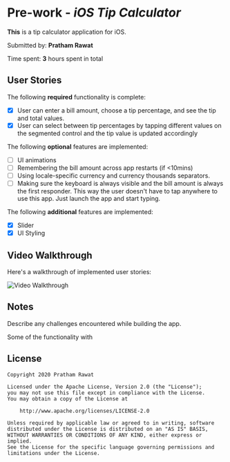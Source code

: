 # Pre-work - *iOS Tip Calculator*

**This** is a tip calculator application for iOS.

Submitted by: **Pratham Rawat**

Time spent: **3** hours spent in total

## User Stories

The following **required** functionality is complete:

* [X] User can enter a bill amount, choose a tip percentage, and see the tip and total values.
* [X] User can select between tip percentages by tapping different values on the segmented control and the tip value is updated accordingly

The following **optional** features are implemented:

* [ ] UI animations
* [ ] Remembering the bill amount across app restarts (if <10mins)
* [ ] Using locale-specific currency and currency thousands separators.
* [ ] Making sure the keyboard is always visible and the bill amount is always the first responder. This way the user doesn't have to tap anywhere to use this app. Just launch the app and start typing.

The following **additional** features are implemented:

- [X] Slider
- [X] UI Styling

## Video Walkthrough

Here's a walkthrough of implemented user stories:

<img src='https://imgur.com/a/DXHQOtv.gif' title='Video Walkthrough' width='' alt='Video Walkthrough' />

## Notes

Describe any challenges encountered while building the app.

Some of the functionality with 

## License

    Copyright 2020 Pratham Rawat

    Licensed under the Apache License, Version 2.0 (the "License");
    you may not use this file except in compliance with the License.
    You may obtain a copy of the License at

        http://www.apache.org/licenses/LICENSE-2.0

    Unless required by applicable law or agreed to in writing, software
    distributed under the License is distributed on an "AS IS" BASIS,
    WITHOUT WARRANTIES OR CONDITIONS OF ANY KIND, either express or implied.
    See the License for the specific language governing permissions and
    limitations under the License.
